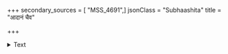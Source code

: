 +++
secondary_sources = [ "MSS_4691",]
jsonClass = "Subhaashita"
title = "आदानं चैव"

+++

<details><summary>Text</summary>

आदानं चैव तूणीरात् संधानं कर्षणं तथा।  
क्षेपणं च त्वरायुक्तो बाणस्य कुरुते तु यः।  
नित्याभ्यासवशात् तस्य शीघ्रसंधानता भवेत्॥
</details>
